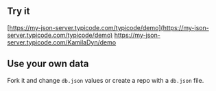 ## Try it

[https://my-json-server.typicode.com/typicode/demo](https://my-json-server.typicode.com/typicode/demo)
https://my-json-server.typicode.com/KamilaDyn/demo
## Use your own data

Fork it and change `db.json` values or create a repo with a `db.json` file.
